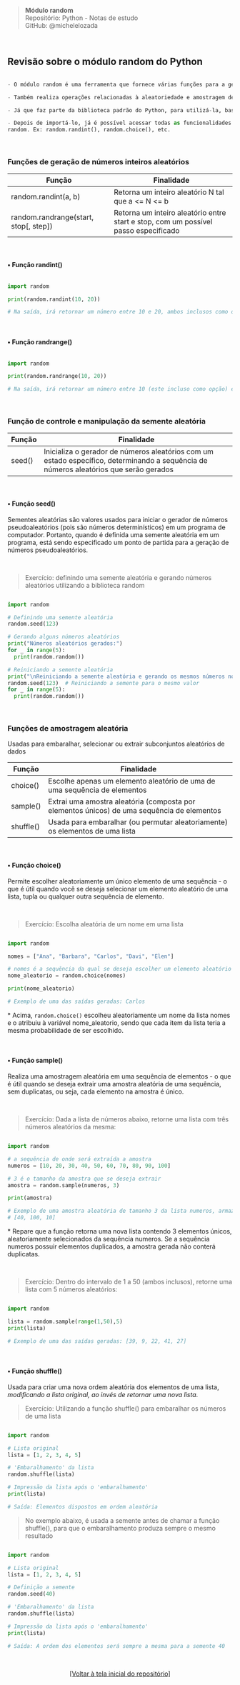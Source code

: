 > **Módulo random**  
> Repositório: Python - Notas de estudo     
> GitHub: @michelelozada
&nbsp;
     
&nbsp;  
## Revisão sobre o módulo random do Python
```py 

- O módulo random é uma ferramenta que fornece várias funções para a geração números aleatórios

- Também realiza operações relacionadas à aleatoriedade e amostragem de dados

- Já que faz parte da biblioteca padrão do Python, para utilizá-la, basta utilizar a instrução: import random

- Depois de importá-lo, já é possível acessar todas as funcionalidades deste módulo, prefixando-as sempre com 
random. Ex: random.randint(), random.choice(), etc.
```

&nbsp;  

### Funções de geração de números inteiros aleatórios

Função | Finalidade  
---    | ---  
random.randint(a, b) | Retorna um inteiro aleatório N tal que a <= N <= b
random.randrange(start, stop[, step]) | Retorna um inteiro aleatório entre start e stop, com um possível passo especificado

&nbsp;  

#### • Função randint()

```py

import random

print(random.randint(10, 20))

# Na saída, irá retornar um número entre 10 e 20, ambos inclusos como opções
```

&nbsp;  

#### • Função randrange()

```py

import random

print(random.randrange(10, 20))

# Na saída, irá retornar um número entre 10 (este incluso como opção) e 20 (este não incluso)
```

&nbsp;  

### Função de controle e manipulação da semente aleatória

Função | Finalidade  
---    | ---  
seed() | Inicializa o gerador de números aleatórios com um estado específico, determinando a sequência de números aleatórios que serão gerados

&nbsp;  

#### • Função seed()
Sementes aleatórias são valores usados para iniciar o gerador de números pseudoaleatórios (pois são números determinísticos) em um programa de computador. Portanto, quando é definida uma semente aleatória em um programa, está sendo especificado um ponto de partida para a geração de números pseudoaleatórios.

&nbsp;  

> Exercício: definindo uma semente aleatória e gerando números aleatórios utilizando a biblioteca random

```py

import random

# Definindo uma semente aleatória
random.seed(123)

# Gerando alguns números aleatórios
print("Números aleatórios gerados:")
for _ in range(5):
  print(random.random())

# Reiniciando a semente aleatória
print("\nReiniciando a semente aleatória e gerando os mesmos números novamente:")
random.seed(123)  # Reiniciando a semente para o mesmo valor
for _ in range(5):
  print(random.random())
```

&nbsp;  

### Funções de amostragem aleatória 
Usadas para embaralhar, selecionar ou extrair subconjuntos aleatórios de dados

Função | Finalidade  
---    | ---  
choice()  | Escolhe apenas um elemento aleatório de uma de uma sequência de elementos
sample()  | Extrai uma amostra aleatória (composta por elementos únicos) de uma sequência de elementos
shuffle() | Usada para embaralhar (ou permutar aleatoriamente) os elementos de uma lista

&nbsp;  

#### • Função choice()
Permite escolher aleatoriamente um único elemento de uma sequência - o que é útil quando você se deseja selecionar um elemento aleatório de uma lista, tupla ou qualquer outra sequência de elemento.

&nbsp; 

> Exercício: Escolha aleatória de um nome em uma lista

```py 

import random

nomes = ["Ana", "Barbara", "Carlos", "Davi", "Elen"]

# nomes é a sequência da qual se deseja escolher um elemento aleatório
nome_aleatorio = random.choice(nomes)

print(nome_aleatorio)

# Exemplo de uma das saídas geradas: Carlos
``` 

\* Acima, `random.choice()` escolheu aleatoriamente um nome da lista nomes e o atribuiu à variável nome_aleatorio, sendo que cada item da lista teria a mesma probabilidade de ser escolhido.

&nbsp; 

#### • Função sample()
Realiza uma amostragem aleatória em uma sequência de elementos - o que é útil quando se deseja extrair uma amostra aleatória de uma sequência, sem duplicatas, ou seja, cada elemento na amostra é único.

&nbsp;  

> Exercício: Dada a lista de números abaixo, retorne uma lista com três números aleatórios da mesma:

```py 

import random

# a sequência de onde será extraída a amostra
numeros = [10, 20, 30, 40, 50, 60, 70, 80, 90, 100]

# 3 é o tamanho da amostra que se deseja extrair
amostra = random.sample(numeros, 3)

print(amostra)

# Exemplo de uma amostra aleatória de tamanho 3 da lista numeros, armazenada na lista amostra:
# [40, 100, 10]
```

\* Repare que a função retorna uma nova lista contendo 3 elementos únicos, aleatoriamente selecionados da sequência numeros. Se a sequência numeros possuir elementos duplicados, a amostra gerada não conterá duplicatas.

&nbsp; 

> Exercício: Dentro do intervalo de 1 a 50 (ambos inclusos), retorne uma lista com 5 números aleatórios:

```py 

import random

lista = random.sample(range(1,50),5)
print(lista)

# Exemplo de uma das saídas geradas: [39, 9, 22, 41, 27]
```

&nbsp;

#### • Função shuffle() 
Usada para criar uma nova ordem aleatória dos elementos de uma lista, _modificando a lista original, ao invés de retornar uma nova lista_.   


> Exercício: Utilizando a função shuffle() para embaralhar os números de uma lista 
```py

import random

# Lista original
lista = [1, 2, 3, 4, 5]

# 'Embaralhamento' da lista
random.shuffle(lista)

# Impressão da lista após o 'embaralhamento'
print(lista)  

# Saída: Elementos dispostos em ordem aleatória 
```


> No exemplo abaixo, é usada a semente antes de chamar a função shuffle(), para que o embaralhamento produza sempre o mesmo resultado 

```py

import random

# Lista original
lista = [1, 2, 3, 4, 5]

# Definição a semente
random.seed(40)

# 'Embaralhamento' da lista
random.shuffle(lista)

# Impressão da lista após o 'embaralhamento'
print(lista)  

# Saída: A ordem dos elementos será sempre a mesma para a semente 40
```

&nbsp;

<div align="center">
<a href="https://github.com/michelelozada/Python-Study-Notes">[Voltar à tela inicial do repositório]</a>
</div>